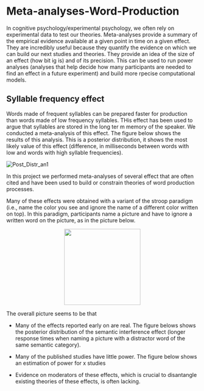 # Meta-analyses-Word-Production

In cognitive psychology/experimental psychology, we often rely on experimental data to test our theories. Meta-analyses provide a summary of the empirical evidence available at a given point in time on a given effect. They are incredibly useful because they quantify the evidence on which we can build our next studies and theories. They provide an idea of the size of an effect (how bit ig is) and of its precision. This can be used to run power analyses (analyses that help decide how many participants are needed to find an effect in a future experiment) and build more rpecise computational models.

## Syllable frequency effect
Words made of frequent syllables can be prepared faster for production than words made of low frequency syllables. THis effect has been used to argue that syllables are stored in the long ter
m memory of the speaker. We conducted a meta-analysis of this effect. The figure below shows the results of this analysis. This is a posterior distribution, it shows the most likely value of this effect (difference, in milliseconds between words with low and words with high syllable frequencies). 

![Post_Distr_an1](https://user-images.githubusercontent.com/28299451/225846187-66083918-22eb-472d-a14a-91b5275b6035.png)

In this project we performed meta-analyses of several effect that are often cited and have been used to build or constrain theories of word production processes.

Many of these effects were obtained with a variant of the stroop paradigm (i.e., name the color you see and ignore the name of a different color written on top). In this paradigm, participants name a picture and have to ignore a written word on the picture, as in the picture below.

<p align="center">
<img src="https://user-images.githubusercontent.com/28299451/225575985-61402acc-3ee7-421f-b38f-f4a9fc061a54.png" width="200" height="200">


The overall picture seems to be that
- Many of the effects reported early on are real. The figure belows shows the posterior distribution of the semantic interference effect (longer response times when naming a picture with a distractor word of the same semantic category).

- Many of the published studies have little power. The figure below shows an estimation of power for x studies


- Evidence on moderators of these effects, which is crucial to disantangle existing theories of these effects, is often lacking. 








